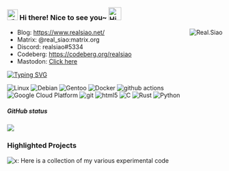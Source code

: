 <h3>
  <img src="https://media.giphy.com/media/hvRJCLFzcasrR4ia7z/giphy.gif" width="25" alt="手势">
  Hi there! Nice to see you~
  <img src="https://emojis.slackmojis.com/emojis/images/1588866973/8934/hellokittydance.gif?1588866973" alt="Hi" width="30" />
</h3>

<a href="https://github.com/realsiao">
  <div align="right" >
    <img align="right" src="https://count.getloli.com/get/@:realsiao?theme=rule34" alt="Real.Siao" />
  </div>
</a>

<!-- ======================================= -->

* Blog: https://www.realsiao.net/
* Matrix: @real_siao:matrix.org
* Discord: realsiao#5334
* Codeberg: https://codeberg.org/realsiao
* Mastodon: <a rel="me" href="https://pony.social/@ya_and_alone">Click here</a>

<!-- https://readme-typing-svg.demolab.com/demo/ -->
[![Typing SVG](https://readme-typing-svg.herokuapp.com?font=Fira+Code&pause=1000&width=435&lines=studying+in+a+university+in+Russia%F0%9F%87%B7%F0%9F%87%BA)](https://git.io/typing-svg)
<!-- ======================================= -->
<p>
  <img alt="Linux" src="https://img.shields.io/badge/-Linux-45b8d8?style=flat-square&logo=linux&logoColor=white" />
  <img alt="Debian" src="https://img.shields.io/badge/-Debian-45b8d8?style=flat-square&logo=Debian&logoColor=white" />
  <img alt="Gentoo" src="https://img.shields.io/badge/-Gentoo-45b8d8?style=flat-square&logo=Gentoo&logoColor=white" />



  <img alt="Docker" src="https://img.shields.io/badge/-Docker-46a2f1?style=flat-square&logo=docker&logoColor=white" />
  <img alt="github actions" src="https://img.shields.io/badge/-Github_Actions-2088FF?style=flat-square&logo=github-actions&logoColor=white" />
  <img alt="Google Cloud Platform" src="https://img.shields.io/badge/-Google_Cloud_Platform-1a73e8?style=flat-square&logo=google-cloud&logoColor=white" />
<img alt="git" src="https://img.shields.io/badge/-Git-F05032?style=flat-square&logo=git&logoColor=white" />
  <img alt="html5" src="https://img.shields.io/badge/-HTML5-E34F26?style=flat-square&logo=html5&logoColor=white" />
    <img alt="C" src="https://img.shields.io/badge/-C-E34F26?style=flat-square&logo=C&logoColor=white" />
    <img alt="Rust" src="https://img.shields.io/badge/-Rust-E34F26?style=flat-square&logo=Rust&logoColor=white" />
    <img alt="Python" src="https://img.shields.io/badge/-Python-E34F26?style=flat-square&logo=Python&logoColor=white" />


</p>


##### GitHub status
![](https://github-readme-activity-graph.cyclic.app/graph?username=realsiao&theme=github)

### Highlighted Projects
![x](https://github.com/realsiao/x): Here is a collection of my various experimental code  


